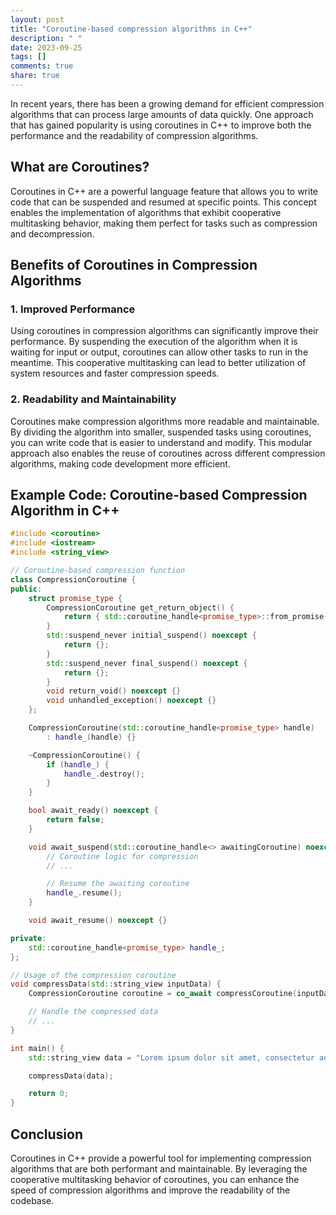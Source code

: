 ```yaml
---
layout: post
title: "Coroutine-based compression algorithms in C++"
description: " "
date: 2023-09-25
tags: []
comments: true
share: true
---
```


In recent years, there has been a growing demand for efficient compression algorithms that can process large amounts of data quickly. One approach that has gained popularity is using coroutines in C++ to improve both the performance and the readability of compression algorithms.

## What are Coroutines?

Coroutines in C++ are a powerful language feature that allows you to write code that can be suspended and resumed at specific points. This concept enables the implementation of algorithms that exhibit cooperative multitasking behavior, making them perfect for tasks such as compression and decompression.

## Benefits of Coroutines in Compression Algorithms

### 1. Improved Performance

Using coroutines in compression algorithms can significantly improve their performance. By suspending the execution of the algorithm when it is waiting for input or output, coroutines can allow other tasks to run in the meantime. This cooperative multitasking can lead to better utilization of system resources and faster compression speeds.

### 2. Readability and Maintainability

Coroutines make compression algorithms more readable and maintainable. By dividing the algorithm into smaller, suspended tasks using coroutines, you can write code that is easier to understand and modify. This modular approach also enables the reuse of coroutines across different compression algorithms, making code development more efficient.

## Example Code: Coroutine-based Compression Algorithm in C++

```cpp
#include <coroutine>
#include <iostream>
#include <string_view>

// Coroutine-based compression function
class CompressionCoroutine {
public:
    struct promise_type {
        CompressionCoroutine get_return_object() {
            return { std::coroutine_handle<promise_type>::from_promise(*this) };
        }
        std::suspend_never initial_suspend() noexcept {
            return {};
        }
        std::suspend_never final_suspend() noexcept {
            return {};
        }
        void return_void() noexcept {}
        void unhandled_exception() noexcept {}
    };

    CompressionCoroutine(std::coroutine_handle<promise_type> handle)
        : handle_(handle) {}

    ~CompressionCoroutine() {
        if (handle_) {
            handle_.destroy();
        }
    }

    bool await_ready() noexcept {
        return false;
    }

    void await_suspend(std::coroutine_handle<> awaitingCoroutine) noexcept {
        // Coroutine logic for compression
        // ...

        // Resume the awaiting coroutine
        handle_.resume();
    }

    void await_resume() noexcept {}

private:
    std::coroutine_handle<promise_type> handle_;
};

// Usage of the compression coroutine
void compressData(std::string_view inputData) {
    CompressionCoroutine coroutine = co_await compressCoroutine(inputData);

    // Handle the compressed data
    // ...
}

int main() {
    std::string_view data = "Lorem ipsum dolor sit amet, consectetur adipiscing elit.";

    compressData(data);

    return 0;
}
```

## Conclusion

Coroutines in C++ provide a powerful tool for implementing compression algorithms that are both performant and maintainable. By leveraging the cooperative multitasking behavior of coroutines, you can enhance the speed of compression algorithms and improve the readability of the codebase.